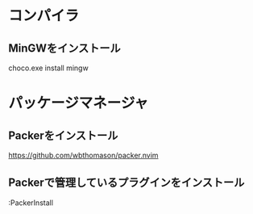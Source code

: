 # コンパイラ

## MinGWをインストール

choco.exe install mingw

# パッケージマネージャ

## Packerをインストール

https://github.com/wbthomason/packer.nvim

## Packerで管理しているプラグインをインストール

:PackerInstall